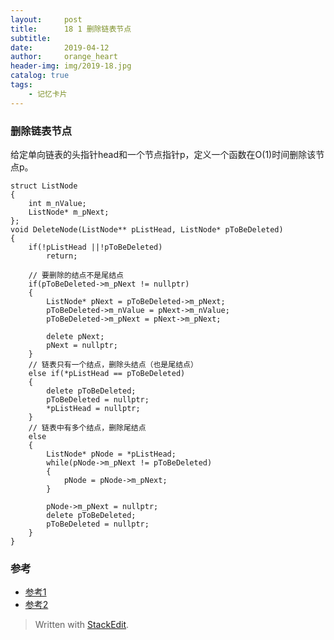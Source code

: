 ```yaml
---
layout:     post
title:      18 1 删除链表节点
subtitle:   
date:       2019-04-12
author:     orange_heart
header-img: img/2019-18.jpg
catalog: true
tags:
    - 记忆卡片
---
```


### 删除链表节点

给定单向链表的头指针head和一个节点指针p，定义一个函数在O(1)时间删除该节点p。



```objc
struct ListNode
{
	int m_nValue;
	ListNode* m_pNext;
};
void DeleteNode(ListNode** pListHead, ListNode* pToBeDeleted)
{
    if(!pListHead ||!pToBeDeleted)
        return;

    // 要删除的结点不是尾结点
    if(pToBeDeleted->m_pNext != nullptr)
    {
        ListNode* pNext = pToBeDeleted->m_pNext;
        pToBeDeleted->m_nValue = pNext->m_nValue;
        pToBeDeleted->m_pNext = pNext->m_pNext;
 
        delete pNext;
        pNext = nullptr;
    }
    // 链表只有一个结点，删除头结点（也是尾结点）
    else if(*pListHead == pToBeDeleted)
    {
        delete pToBeDeleted;
        pToBeDeleted = nullptr;
        *pListHead = nullptr;
    }
    // 链表中有多个结点，删除尾结点
    else
    {
        ListNode* pNode = *pListHead;
        while(pNode->m_pNext != pToBeDeleted)
        {
            pNode = pNode->m_pNext;            
        }
 
        pNode->m_pNext = nullptr;
        delete pToBeDeleted;
        pToBeDeleted = nullptr;
    }
}
```
### 参考

- [参考1](https://github.com/zhedahht/CodingInterviewChinese2)
- [参考2](https://github.com/gatieme/CodingInterviews)

> Written with [StackEdit](https://stackedit.io/).
<!--stackedit_data:
eyJoaXN0b3J5IjpbLTMxNTQ1LDE0MDYyMDg4MzFdfQ==
-->